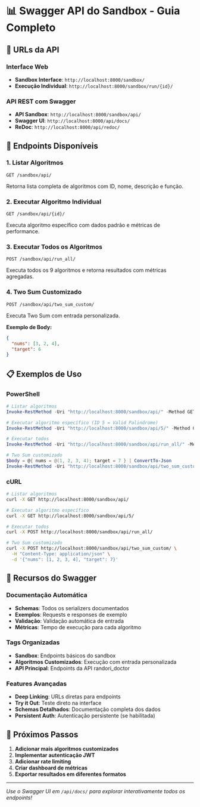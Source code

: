 # 📊 **Swagger API do Sandbox - Guia Completo**

## 🎯 **URLs da API**

### **Interface Web**
- **Sandbox Interface**: `http://localhost:8000/sandbox/`
- **Execução Individual**: `http://localhost:8000/sandbox/run/{id}/`

### **API REST com Swagger**
- **API Sandbox**: `http://localhost:8000/sandbox/api/`
- **Swagger UI**: `http://localhost:8000/api/docs/`
- **ReDoc**: `http://localhost:8000/api/redoc/`

## 🚀 **Endpoints Disponíveis**

### **1. Listar Algoritmos**
```
GET /sandbox/api/
```
Retorna lista completa de algoritmos com ID, nome, descrição e função.

### **2. Executar Algoritmo Individual**
```
GET /sandbox/api/{id}/
```
Executa algoritmo específico com dados padrão e métricas de performance.

### **3. Executar Todos os Algoritmos**
```
POST /sandbox/api/run_all/
```
Executa todos os 9 algoritmos e retorna resultados com métricas agregadas.

### **4. Two Sum Customizado**
```
POST /sandbox/api/two_sum_custom/
```
Executa Two Sum com entrada personalizada.

**Exemplo de Body:**
```json
{
  "nums": [3, 2, 4],
  "target": 6
}
```

## 📋 **Exemplos de Uso**

### **PowerShell**
```powershell
# Listar algoritmos
Invoke-RestMethod -Uri "http://localhost:8000/sandbox/api/" -Method GET

# Executar algoritmo específico (ID 5 = Valid Palindrome)
Invoke-RestMethod -Uri "http://localhost:8000/sandbox/api/5/" -Method GET

# Executar todos
Invoke-RestMethod -Uri "http://localhost:8000/sandbox/api/run_all/" -Method POST

# Two Sum customizado
$body = @{ nums = @(1, 2, 3, 4); target = 7 } | ConvertTo-Json
Invoke-RestMethod -Uri "http://localhost:8000/sandbox/api/two_sum_custom/" -Method POST -Body $body -ContentType "application/json"
```

### **cURL**
```bash
# Listar algoritmos
curl -X GET http://localhost:8000/sandbox/api/

# Executar algoritmo específico
curl -X GET http://localhost:8000/sandbox/api/5/

# Executar todos
curl -X POST http://localhost:8000/sandbox/api/run_all/

# Two Sum customizado
curl -X POST http://localhost:8000/sandbox/api/two_sum_custom/ \
  -H "Content-Type: application/json" \
  -d '{"nums": [1, 2, 3, 4], "target": 7}'
```

## 🔧 **Recursos do Swagger**

### **Documentação Automática**
- **Schemas**: Todos os serializers documentados
- **Exemplos**: Requests e responses de exemplo
- **Validação**: Validação automática de entrada
- **Métricas**: Tempo de execução para cada algoritmo

### **Tags Organizadas**
- **Sandbox**: Endpoints básicos do sandbox
- **Algoritmos Customizados**: Execução com entrada personalizada
- **API Principal**: Endpoints da API randori_doctor

### **Features Avançadas**
- **Deep Linking**: URLs diretas para endpoints
- **Try it Out**: Teste direto na interface
- **Schemas Detalhados**: Documentação completa dos dados
- **Persistent Auth**: Autenticação persistente (se habilitada)

## 🎯 **Próximos Passos**

1. **Adicionar mais algoritmos customizados**
2. **Implementar autenticação JWT**
3. **Adicionar rate limiting**
4. **Criar dashboard de métricas**
5. **Exportar resultados em diferentes formatos**

---

*Use o Swagger UI em `/api/docs/` para explorar interativamente todos os endpoints!*
